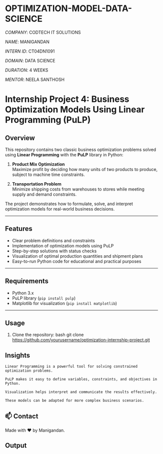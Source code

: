 # OPTIMIZATION-MODEL-DATA-SCIENCE

*COMPANY*: CODTECH IT SOLUTIONS

*NAME*: MANIGANDAN

*INTERN ID*: CT04DN1091

*DOMAIN*: DATA SCIENCE

*DURATION*: 4 WEEKS

*MENTOR*: NEELA SANTHOSH

# Internship Project 4: Business Optimization Models Using Linear Programming (PuLP)

## Overview

This repository contains two classic business optimization problems solved using **Linear Programming** with the **PuLP** library in Python:

1. **Product Mix Optimization**  
   Maximize profit by deciding how many units of two products to produce, subject to machine time constraints.

2. **Transportation Problem**  
   Minimize shipping costs from warehouses to stores while meeting supply and demand constraints.

The project demonstrates how to formulate, solve, and interpret optimization models for real-world business decisions.

---

## Features

- Clear problem definitions and constraints  
- Implementation of optimization models using PuLP  
- Step-by-step solutions with status checks  
- Visualization of optimal production quantities and shipment plans  
- Easy-to-run Python code for educational and practical purposes

---

## Requirements

- Python 3.x  
- PuLP library (`pip install pulp`)  
- Matplotlib for visualization (`pip install matplotlib`)

---

## Usage

1. Clone the repository:
   bash
   git clone https://github.com/yourusername/optimization-internship-project.git

## Insights

    Linear Programming is a powerful tool for solving constrained optimization problems.

    PuLP makes it easy to define variables, constraints, and objectives in Python.

    Visualization helps interpret and communicate the results effectively.

    These models can be adapted for more complex business scenarios.

## 📫 Contact

Made with ❤️ by Manigandan.

## Output

